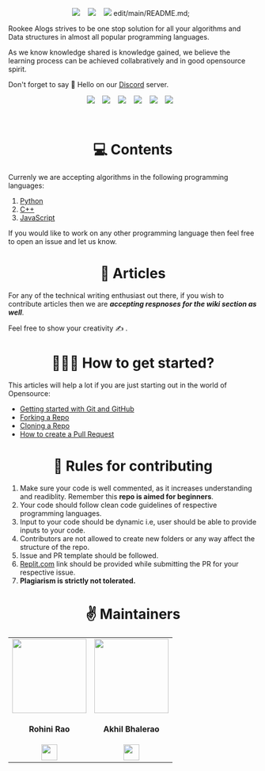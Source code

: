 <p align="center">
  <img src="https://forthebadge.com/images/badges/built-by-developers.svg"/>&nbsp;&nbsp;&nbsp;
  <img src="https://forthebadge.com/images/badges/built-with-love.svg"/>&nbsp;&nbsp;&nbsp;
  <img src="https://forthebadge.com/images/badges/built-with-swag.svg"/>&nbspedit/main/README.md;&nbsp;&nbsp;
</p>

Rookee Alogs strives to be one stop solution for all your algorithms and Data structures in almost all popular programming languages.

As we know knowledge shared is knowledge gained, we believe the learning process can be achieved collabratively and in good opensource spirit.

Don't forget to say 👋 Hello on our [Discord](https://discord.gg/rGXT8HGH) server.

<p align="center">
  <a target="_blank"href="https://instagram.com/rookeecoders"><img src="https://img.shields.io/badge/Instagram-E4405F?style=for-the-badge&logo=instagram&logoColor=white"/></a>&nbsp;&nbsp;&nbsp;
  <a target="_blank"href="https://www.twitter.com/RookeeCoders/"><img src="https://img.shields.io/badge/Twitter-1DA1F2?style=for-the-badge&logo=twitter&logoColor=white" /></a>&nbsp;&nbsp;&nbsp;
  <a target="_blank"href="https://www.linkedin.com/company/rookeecoders"><img src="https://img.shields.io/badge/LinkedIn-0077B5?style=for-the-badge&logo=linkedin&logoColor=white" /></a>&nbsp;&nbsp;&nbsp;
  <a target="_blank"href="https://github.com/Rookee-Coders"><img src="https://img.shields.io/badge/GitHub-100000?style=for-the-badge&logo=github&logoColor=white" /></a>&nbsp;&nbsp;&nbsp;
  <a target="_blank"href="https://discord.gg/rGXT8HGH"><img src="https://img.shields.io/badge/Discord-7289DA?style=for-the-badge&logo=discord&logoColor=white" /></a>&nbsp;&nbsp;&nbsp;
  <a target="_blank"href="mailto:rookeecoders@gmail.com?subject=I%20am%20here%20from%20RookeeAlgos"><img src="https://img.shields.io/badge/Gmail-D14836?style=for-the-badge&logo=gmail&logoColor=white" /></a>&nbsp;&nbsp;&nbsp;
</p>
</br>

<h1 align="center">💻 Contents</h1>

Currenly we are accepting algorithms in the following programming languages:

1. [Python](./Python/)
2. [C++](./Python/)
3. [JavaScript](./Python/)

If you would like to work on any other programming language then feel free to open an issue and let us know.

<h1 align="center">📝 Articles</h1>

For any of the technical writing enthusiast out there, if you wish to contribute articles then we are ***accepting respnoses for the wiki section as well***.

Feel free to show your creativity ✍️ .

<h1 align="center">👨🏻‍💻 How to get started?</h1>

This articles will help a lot if you are just starting out in the world of Opensource:

- [Getting started with Git and GitHub](https://towardsdatascience.com/getting-started-with-git-and-github-6fcd0f2d4ac6)
- [Forking a Repo](https://help.github.com/en/github/getting-started-with-github/fork-a-repo)
- [Cloning a Repo](https://help.github.com/en/desktop/contributing-to-projects/creating-a-pull-request)
- [How to create a Pull Request](https://opensource.com/article/19/7/create-pull-request-github)


<h1 align="center">📌 Rules for contributing</h1>

1. Make sure your code is well commented, as it increases understanding and readiblity. Remember this **repo is aimed for beginners**.
2. Your code should follow clean code guidelines of respective programming languages.
3. Input to your code should be dynamic i.e, user should be able to provide inputs to your code.
4. Contributors are not allowed to create new folders or any way affect the structure of the repo. 
5. Issue and PR template should be followed.
6. [Replit.com](https://replit.com/) link should be provided while submitting the PR for your respective issue.
7. **Plagiarism is strictly not tolerated.**


<h1 align="center">✌️ Maintainers</h1>

<table align="center">
<tr>
<td align="center"><a href="https://github.com/RohiniRG"><img src="https://avatars.githubusercontent.com/u/64858610?s=400&u=b9bba0b2b4609a5a282ba658592205838cf51c86&v=4" width=150px height=150px /></a></br> <h4>Rohini Rao</h4>   
<a href="https://www.linkedin.com/in/rohini-rg/"><img src="https://mpng.subpng.com/20180324/vhe/kisspng-linkedin-computer-icons-logo-social-networking-ser-facebook-5ab6ebfe5f5397.2333748215219374063905.jpg" width="32px" height="32px"></a></td>

<td align="center"><a href="https://github.com/iamakkkhil"><img src="https://iili.io/nQohTx.md.jpg" width=150px height=150px /></a></br> <h4>Akhil Bhalerao</h4>   
<a href="https://www.linkedin.com/in/akhilbhalerao/"><img src="https://mpng.subpng.com/20180324/vhe/kisspng-linkedin-computer-icons-logo-social-networking-ser-facebook-5ab6ebfe5f5397.2333748215219374063905.jpg" width="32px" height="32px"></a></td>
</tr>
</table>
